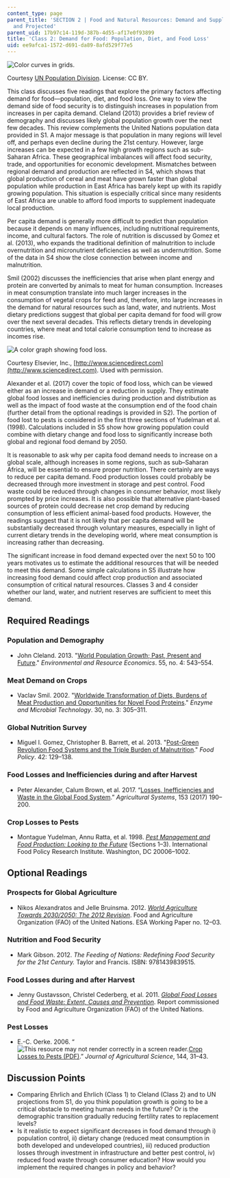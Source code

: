 ```yaml
---
content_type: page
parent_title: 'SECTION 2 | Food and Natural Resources: Demand and Supply, Current
  and Projected'
parent_uid: 17b97c14-119d-387b-4d55-af17e0f93899
title: 'Class 2: Demand for Food: Population, Diet, and Food Loss'
uid: ee9afca1-1572-d691-da89-8afd529f77e5
---
```


![Color curves in grids.](/courses/civil-and-environmental-engineering/1-74-land-water-food-and-climate-fall-2020/food-and-natural-resources/demand-for-food/FigS111.jpg)

Courtesy [UN Population Division](https://population.un.org/wpp/). License: CC BY.

This class discusses five readings that explore the primary factors affecting demand for food—population, diet, and food loss. One way to view the demand side of food security is to distinguish increases in population from increases in per capita demand. Cleland (2013) provides a brief review of demography and discusses likely global population growth over the next few decades. This review complements the United Nations population data provided in S1. A major message is that population in many regions will level off, and perhaps even decline during the 21st century. However, large increases can be expected in a few high growth regions such as sub-Saharan Africa. These geographical imbalances will affect food security, trade, and opportunities for economic development. Mismatches between regional demand and production are reflected in S4, which shows that global production of cereal and meat have grown faster than global population while production in East Africa has barely kept up with its rapidly growing population. This situation is especially critical since many residents of East Africa are unable to afford food imports to supplement inadequate local production.

Per capita demand is generally more difficult to predict than population because it depends on many influences, including nutritional requirements, income, and cultural factors. The role of nutrition is discussed by Gomez et al. (2013), who expands the traditional definition of malnutrition to include overnutrition and micronutrient deficiencies as well as undernutrition. Some of the data in S4 show the close connection between income and malnutrition.

Smil (2002) discusses the inefficiencies that arise when plant energy and protein are converted by animals to meat for human consumption. Increases in meat consumption translate into much larger increases in the consumption of vegetal crops for feed and, therefore, into large increases in the demand for natural resources such as land, water, and nutrients. Most dietary predictions suggest that global per capita demand for food will grow over the next several decades. This reflects dietary trends in developing countries, where meat and total calorie consumption tend to increase as incomes rise.

![A color graph showing food loss.](/courses/civil-and-environmental-engineering/1-74-land-water-food-and-climate-fall-2020/food-and-natural-resources/demand-for-food/FoodLoss.png)

Courtesy Elsevier, Inc., [http://www.sciencedirect.com](http://www.sciencedirect.com). Used with permission.

Alexander et al. (2017) cover the topic of food loss, which can be viewed either as an increase in demand or a reduction in supply. They estimate global food losses and inefficiencies during production and distribution as well as the impact of food waste at the consumption end of the food chain (further detail from the optional readings is provided in S2). The portion of food lost to pests is considered in the first three sections of Yudelman et al. (1998). Calculations included in S5 show how growing population could combine with dietary change and food loss to significantly increase both global and regional food demand by 2050.

It is reasonable to ask why per capita food demand needs to increase on a global scale, although increases in some regions, such as sub–Saharan Africa, will be essential to ensure proper nutrition. There certainly are ways to reduce per capita demand. Food production losses could probably be decreased through more investment in storage and pest control. Food waste could be reduced through changes in consumer behavior, most likely prompted by price increases. It is also possible that alternative plant-based sources of protein could decrease net crop demand by reducing consumption of less efficient animal-based food products. However, the readings suggest that it is not likely that per capita demand will be substantially decreased through voluntary measures, especially in light of current dietary trends in the developing world, where meat consumption is increasing rather than decreasing.

The significant increase in food demand expected over the next 50 to 100 years motivates us to estimate the additional resources that will be needed to meet this demand. Some simple calculations in S5 illustrate how increasing food demand could affect crop production and associated consumption of critical natural resources. Classes 3 and 4 consider whether our land, water, and nutrient reserves are sufficient to meet this demand.

Required Readings
-----------------

### Population and Demography

*   John Cleland. 2013. "[World Population Growth; Past, Present and Future](https://ideas.repec.org/a/kap/enreec/v55y2013i4p543-554.html)." _Environmental and Resource Economics_. 55, no. 4: 543–554.
    

### Meat Demand on Crops

*   Vaclav Smil. 2002. "[Worldwide Transformation of Diets, Burdens of Meat Production and Opportunities for Novel Food Proteins](https://www.sciencedirect.com/science/article/pii/S014102290100504X)." _Enzyme and Microbial Technology_. 30, no. 3: 305–311.
    

### Global Nutrition Survey

*   Miguel I. Gomez, Christopher B. Barrett, et al. 2013. "[Post-Green Revolution Food Systems and the Triple Burden of Malnutrition](https://www.sciencedirect.com/science/article/abs/pii/S0306919213000754)." _Food Policy_. 42: 129–138.
    

### Food Losses and Inefficiencies during and after Harvest

*   Peter Alexander, Calum Brown, et al. 2017. “[Losses, Inefficiencies and Waste in the Global Food System](https://www.sciencedirect.com/science/article/pii/S0308521X16302384).” _Agricultural Systems_, 153 (2017) 190–200.
    

### Crop Losses to Pests

*   Montague Yudelman, Annu Ratta, et al. 1998. [_Pest Management and Food Production: Looking to the Future_](https://www.ifpri.org/publication/pest-management-and-food-production) (Sections 1–3). International Food Policy Research Institute. Washington, DC 20006–1002.
    

Optional Readings
-----------------

### Prospects for Global Agriculture

*   Nikos Alexandratos and Jelle Bruinsma. 2012. [_World Agriculture Towards 2030/2050: The 2012 Revision_](https://ageconsearch.umn.edu/record/288998/?ln=en). Food and Agriculture Organization (FAO) of the United Nations. ESA Working Paper no. 12–03.

### Nutrition and Food Security

*   Mark Gibson. 2012. _The Feeding of Nations: Redefining Food Security for the 21st Century._ Taylor and Francis. ISBN: 9781439839515.
    

### Food Losses during and after Harvest

*   Jenny Gustavsson, Christel Cederberg, et al. 2011. _[Global Food Losses and Food Waste: Extent, Causes and Prevention](https://reliefweb.int/report/world/global-food-losses-and-food-waste-extent-causes-and-prevention)_. Report commissioned by Food and Agriculture Organization (FAO) of the United Nations.
    

### Pest Losses

*   E.-C. Oerke. 2006. “![This resource may not render correctly in a screen reader.](/images/inacessible.gif)[Crop Losses to Pests (PDF)](http://citeseerx.ist.psu.edu/viewdoc/download?doi=10.1.1.657.5813&rep=rep1&type=pdf).” _Journal of Agricultural Science_, 144, 31–43.
    

Discussion Points
-----------------

*   Comparing Ehrlich and Ehrlich (Class 1) to Cleland (Class 2) and to UN projections from S1, do you think population growth is going to be a critical obstacle to meeting human needs in the future? Or is the demographic transition gradually reducing fertility rates to replacement levels?
*   Is it realistic to expect significant decreases in food demand through i) population control, ii) dietary change (reduced meat consumption in both developed and undeveloped countries), iii) reduced production losses through investment in infrastructure and better pest control, iv) reduced food waste through consumer education? How would you implement the required changes in policy and behavior?